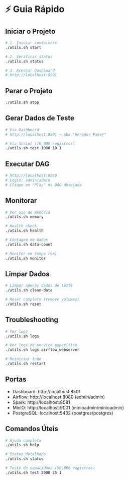 # ⚡ Guia Rápido

## Iniciar o Projeto

```bash
# 1. Iniciar containers
./utils.sh start

# 2. Verificar status
./utils.sh status

# 3. Acessar Dashboard
# http://localhost:8501
```

## Parar o Projeto

```bash
./utils.sh stop
```

## Gerar Dados de Teste

```bash
# Via Dashboard
# http://localhost:8501 → Aba "Gerador Faker"

# Via Script (10,000 registros)
./utils.sh test 1000 10 1
```

## Executar DAG

```bash
# http://localhost:8080
# Login: admin/admin
# Clique em "Play" na DAG desejada
```

## Monitorar

```bash
# Ver uso de memória
./utils.sh memory

# Health check
./utils.sh health

# Contagem de dados
./utils.sh data-count

# Monitor em tempo real
./utils.sh monitor
```

## Limpar Dados

```bash
# Limpar apenas dados de teste
./utils.sh clean-data

# Reset completo (remove volumes)
./utils.sh reset
```

## Troubleshooting

```bash
# Ver logs
./utils.sh logs

# Ver logs de serviço específico
./utils.sh logs airflow_webserver

# Reiniciar tudo
./utils.sh restart
```

## Portas

- Dashboard: http://localhost:8501
- Airflow: http://localhost:8080 (admin/admin)
- Spark: http://localhost:8081
- MinIO: http://localhost:9001 (minioadmin/minioadmin)
- PostgreSQL: localhost:5432 (postgres/postgres)

## Comandos Úteis

```bash
# Ajuda completa
./utils.sh help

# Status detalhado
./utils.sh status

# Teste de capacidade (50,000 registros)
./utils.sh test 2000 25 1
```
